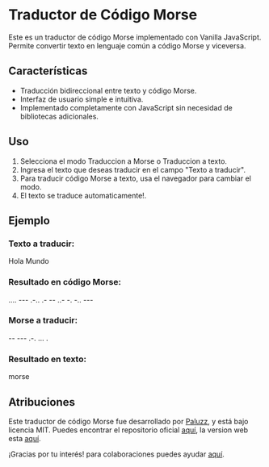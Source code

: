 # Traductor de Código Morse

Este es un traductor de código Morse implementado con Vanilla JavaScript. Permite convertir texto en lenguaje común a código Morse y viceversa.

## Características

- Traducción bidireccional entre texto y código Morse.
- Interfaz de usuario simple e intuitiva.
- Implementado completamente con JavaScript sin necesidad de bibliotecas adicionales.

## Uso

1. Selecciona el modo Traduccion a Morse o Traduccion a texto.
2. Ingresa el texto que deseas traducir en el campo "Texto a traducir".
3. Para traducir código Morse a texto, usa el navegador para cambiar el modo.
4. El texto se traduce automaticamente!.

## Ejemplo


### Texto a traducir:

Hola Mundo

### Resultado en código Morse:

.... --- .-.. .- -- ..- -. -.. ---


### Morse a traducir:

-- --- .-. ... . 

### Resultado en texto:

morse

## Atribuciones

Este traductor de código Morse fue desarrollado por [Paluzz](https://github.com/paluzz), y está bajo licencia MIT. Puedes encontrar el repositorio oficial [aquí](https://github.com/paluzz/morse), la version web esta [aquí](https://paluzz.github.io/morse/).

¡Gracias por tu interés! para colaboraciones puedes ayudar [aquí](https://cafecito.app/damianp_).
